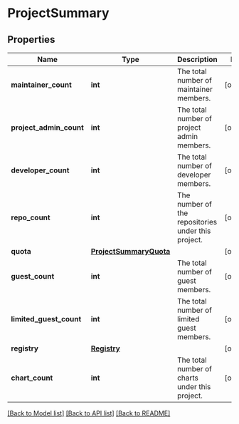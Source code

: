 # ProjectSummary


## Properties
Name | Type | Description | Notes
------------ | ------------- | ------------- | -------------
**maintainer_count** | **int** | The total number of maintainer members. | [optional] 
**project_admin_count** | **int** | The total number of project admin members. | [optional] 
**developer_count** | **int** | The total number of developer members. | [optional] 
**repo_count** | **int** | The number of the repositories under this project. | [optional] 
**quota** | [**ProjectSummaryQuota**](ProjectSummaryQuota.md) |  | [optional] 
**guest_count** | **int** | The total number of guest members. | [optional] 
**limited_guest_count** | **int** | The total number of limited guest members. | [optional] 
**registry** | [**Registry**](Registry.md) |  | [optional] 
**chart_count** | **int** | The total number of charts under this project. | [optional] 

[[Back to Model list]](../README.md#documentation-for-models) [[Back to API list]](../README.md#documentation-for-api-endpoints) [[Back to README]](../README.md)


